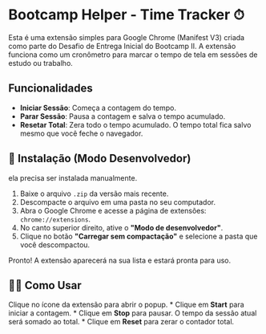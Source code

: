 # Bootcamp Helper - Time Tracker ⏱

Esta é uma extensão simples para Google Chrome (Manifest V3) criada como parte do Desafio de Entrega Inicial do Bootcamp II. A extensão funciona como um cronômetro para marcar o tempo de tela em sessões de estudo ou trabalho.


##  Funcionalidades

* **Iniciar Sessão**: Começa a contagem do tempo.
* **Parar Sessão**: Pausa a contagem e salva o tempo acumulado.
* **Resetar Total**: Zera todo o tempo acumulado.
O tempo total fica salvo mesmo que você feche o navegador.

## 🚀 Instalação (Modo Desenvolvedor)

ela precisa ser instalada manualmente.

1.  Baixe o arquivo `.zip` da versão mais recente.
2.  Descompacte o arquivo em uma pasta no seu computador.
3.  Abra o Google Chrome e acesse a página de extensões: `chrome://extensions`.
4.  No canto superior direito, ative o **"Modo de desenvolvedor"**.
5.  Clique no botão **"Carregar sem compactação"** e selecione a pasta que você descompactou.

Pronto! A extensão aparecerá na sua lista e estará pronta para uso.

## 👨‍💻 Como Usar

Clique no ícone da extensão para abrir o popup.
    * Clique em **Start** para iniciar a contagem.
    * Clique em **Stop** para pausar. O tempo da sessão atual será somado ao total.
    * Clique em **Reset** para zerar o contador total.
